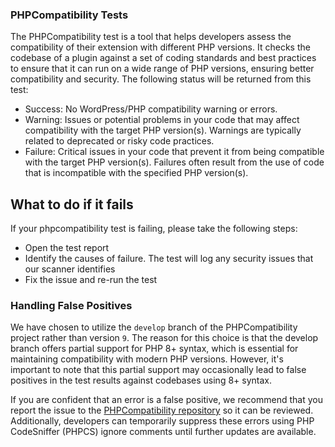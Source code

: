 ### PHPCompatibility Tests

The PHPCompatibility test is a tool that helps developers assess the compatibility of their extension with different PHP versions. It checks the codebase of a plugin against a set of coding standards and best practices to ensure that it can run on a wide range of PHP versions, ensuring better compatibility and security. The following status will be returned from this test:
- Success: No WordPress/PHP compatibility warning or errors.
- Warning: Issues or potential problems in your code that may affect compatibility with the target PHP version(s). Warnings are typically related to deprecated or risky code practices.
- Failure: Critical issues in your code that prevent it from being compatible with the target PHP version(s). Failures often result from the use of code that is incompatible with the specified PHP version(s).

## What to do if it fails
If your phpcompatibility test is failing, please take the following steps:

- Open the test report
- Identify the causes of failure. The test will log any security issues that our scanner identifies
- Fix the issue and re-run the test

### Handling False Positives

We have chosen to utilize the `develop` branch of the PHPCompatibility project rather than version `9`. The reason for this choice is that the develop branch offers partial support for PHP 8+ syntax, which is essential for maintaining compatibility with modern PHP versions. However, it's important to note that this partial support may occasionally lead to false positives in the test results against codebases using 8+ syntax. 

If you are confident that an error is a false positive, we recommend that you report the issue to the [PHPCompatibility repository](https://github.com/PHPCompatibility/PHPCompatibility) so it can be reviewed. Additionally, developers can temporarily suppress these errors using PHP CodeSniffer (PHPCS) ignore comments until further updates are available.
